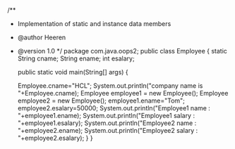 /**
 * Implementation of static and instance data members
 * @author Heeren
 * @version 1.0
 */
package com.java.oops2;
public class Employee {
	static String cname;
	String ename;
	int esalary;

	public static void main(String[] args) {

	Employee.cname="HCL";
	System.out.println("company name is "+Employee.cname);
	Employee employee1 = new Employee();
	Employee employee2 = new Employee();
	employee1.ename="Tom";
	employee2.esalary=50000;
	System.out.println("Employee1 name : "+employee1.ename);
	System.out.println("Employee1 salary : "+employee1.esalary);
	System.out.println("Employee2 name : "+employee2.ename);
	System.out.println("Employee2 salary : "+employee2.esalary);
	}
}
